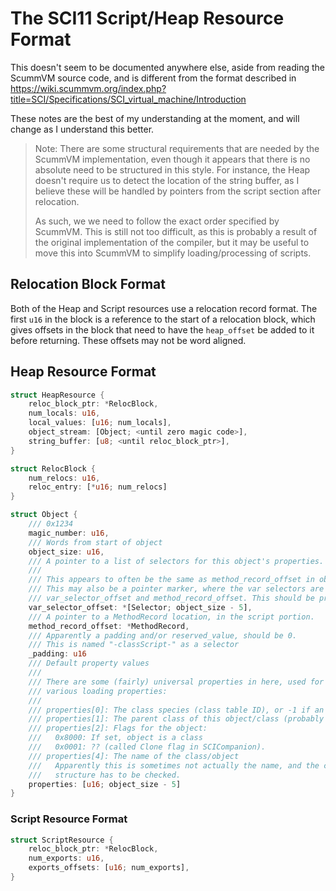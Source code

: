 # The SCI11 Script/Heap Resource Format

This doesn't seem to be documented anywhere else, aside from reading the
ScummVM source code, and is different from the format described in
https://wiki.scummvm.org/index.php?title=SCI/Specifications/SCI_virtual_machine/Introduction

These notes are the best of my understanding at the moment, and will change
as I understand this better.

> Note: There are some structural requirements that are needed by the ScummVM implementation, even
though it appears that there is no absolute need to be structured in this style. For instance,
the Heap doesn't require us to detect the location of the string buffer, as I believe these will
be handled by pointers from the script section after relocation.
>
> As such, we we need to follow the exact order specified by ScummVM. This is still
> not too difficult, as this is probably a result of the original implementation of
> the compiler, but it may be useful to move this into ScummVM to simplify loading/processing
> of scripts.

## Relocation Block Format

Both of the Heap and Script resources use a relocation record format. The first
`u16` in the block is a reference to the start of a relocation block, which
gives offsets in the block that need to have the `heap_offset` be added to
it before returning. These offsets may not be word aligned.

## Heap Resource Format

```rust
struct HeapResource {
    reloc_block_ptr: *RelocBlock,
    num_locals: u16,
    local_values: [u16; num_locals],
    object_stream: [Object; <until zero magic code>],
    string_buffer: [u8; <until reloc_block_ptr>],
}

struct RelocBlock {
    num_relocs: u16,
    reloc_entry: [*u16; num_relocs]
}

struct Object {
    /// 0x1234
    magic_number: u16,
    /// Words from start of object
    object_size: u16,
    /// A pointer to a list of selectors for this object's properties.
    /// 
    /// This appears to often be the same as method_record_offset in objects.
    /// This may also be a pointer marker, where the var selectors are between
    /// var_selector_offset and method_record_offset. This should be preserved.
    var_selector_offset: *[Selector; object_size - 5],
    /// A pointer to a MethodRecord location, in the script portion.
    method_record_offset: *MethodRecord,
    /// Apparently a padding and/or reserved_value, should be 0.
    /// This is named "-classScript-" as a selector
    _padding: u16
    /// Default property values
    /// 
    /// There are some (fairly) universal properties in here, used for
    /// various loading properties:
    /// 
    /// properties[0]: The class species (class table ID), or -1 if an object
    /// properties[1]: The parent class of this object/class (probably class species)
    /// properties[2]: Flags for the object:
    ///   0x8000: If set, object is a class
    ///   0x0001: ?? (called Clone flag in SCICompanion).
    /// properties[4]: The name of the class/object
    ///   Apparently this is sometimes not actually the name, and the class
    ///   structure has to be checked.
    properties: [u16; object_size - 5]
}
```

### Script Resource Format

```rust
struct ScriptResource {
    reloc_block_ptr: *RelocBlock,
    num_exports: u16,
    exports_offsets: [u16; num_exports],
}
```